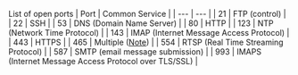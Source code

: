 List of open ports
| Port | Common Service |
| --- | --- |
| 21 | FTP (control) |
| 22 | SSH |
| 53 | DNS (Domain Name Server) |
| 80 | HTTP |
| 123 | NTP (Network Time Protocol) |
| 143 | IMAP (Internet Message Access Protocol) |
| 443 | HTTPS |
| 465 | Multiple ([Note](https://en.wikipedia.org/wiki/List_of_TCP_and_UDP_port_numbers#cite_note-tcp465-86)) |
| 554 | RTSP (Real Time Streaming Protocol) |
| 587 | SMTP (email message submission) |
| 993 | IMAPS (Internet Message Access Protocol over TLS/SSL) |
